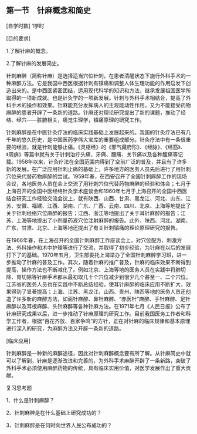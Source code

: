 ## 第一节　针麻概念和简史

[自学时数] 1学时

[目的要求]

1.了解针麻的概念。

2.了解针麻的发展简史。

针刺麻醉（简称针麻）是选择适当穴位针刺，在患者清醒状态下施行外科手术的一种麻醉方法。它是我国中西医根据针刺有镇痛和调整人体生理功能的作用启发下创造出来的。是中西医紧密团结，运用现代科学的知识和方法，继承发展祖国医学所取得的一项新成就。也是针灸学的一项新发展。针刺与外科手术相结合，提高了外科手术的操作和效果。针麻能充分发挥病人的主观能动性作用，又为不能接受药物麻醉的患者开辟了一条新的道路。针麻还对理论研究提出了新的课题，推动了经络、经穴——脏腑相关，痛觉生理学，镇痛原理的研究工作。

针刺麻醉是在中医针灸疗法的临床实践基础上发展起来的。我国的针灸疗法已有几千年的悠久历史，是中国医药学伟大宝库的重要组成部分。针灸疗法中有一条很重要的经验，就是针刺能够止痛。《灵枢经》的《邪气藏府形》、《经脉》、《经筋》、《周痹》等篇中就有关于针刺治疗头痛、牙痛、腰痛、关节痛以及各种腹痛等记载。1958年以来，针灸疗法在全国范围内得到了空前广泛的普及，并且有了许多新的发展。在广泛应用针刺止痛的基础上，许多地方的医务人员先后进行了用针刺穴位来代替药物麻醉的尝试。1959年春，在西安召开了全国针刺麻醉工作的现场会议，各地医务人员在会上交流了用针刺穴位代替药物麻醉的经验和体会；七月于上海召开的全国中医经络针灸学术座谈会和1960年七月于上海召开的全国中西医结合研究工作经验交流会议上，就有陕西、山西、甘肃、黑龙江、河北、山东、江苏、安徽、福建、江西、湖南、广东、广西、云南、四川、北京、上海等地提出了关于针刺经络穴位麻醉的报告；江西、浙江等地提出了关于耳针麻醉的报告；江苏、上海等地提出了小剂量药液穴位注射麻醉的报告。此外，陕西、河北、湖南、广东，甘肃、北京、上海等地还提出了有关针刺镇痛的理论原理研究的报告。

在1966年春，在上海召开的全国针刺麻醉工作座谈会上，对穴位配方、刺激方法、外科操作和术中护理等进行了交流，并取得了初步经验，为针麻在以后的发展打下了的基础。1970年五月，卫生部委托上海举办了全国针刺麻醉学习班，进一步推动了针麻的普及工作。其次，随着针麻的推广普及，针麻的临床效果不断得到提高，操作方法也不断减化了。例如北京、上海等地的医务人员在实践中将肺切除、胃切除等针麻手术都从最初取几十个穴位减少到很少几个甚至一、二个穴位。江苏省的医务人员也在实践中不断总结经验，使耳针麻醉的临床应用不断扩大，效果得到了显著提高；上海、江苏、黑龙江、山西、贵州、陕西等地的医务人员还创造了许多新的麻醉方法，如面针麻醉、鼻针麻醉、“赤医针"麻醉、手针麻醉、足针麻醉以及耳根麻醉、头针麻醉等各种针麻方法。在1971年七月《人民日报》公布了针麻研究成果以后，进一步推动了针麻原理的研究工作。目前我国医务工作者和科学工作者，根据“百花齐放、百家争鸣”的方针，正在对针麻的临床规律和基本原理进行深入的研究，为麻醉方法又开辟一条新的道路。

[临床应用]

针刺麻醉是一种新的麻醉途径，因此对针刺麻醉概念要有所了解。从针麻简史中就可以了解到，针麻是逐渐改进和完善的，为外科手术麻醉开辟了一条新路，突破了外科手术必须使用麻醉药物的传统，具有临床实用价值，对医学发展作出了重大贡献。

复习思考题

1、什么是针刺麻醉？

2、针刺麻醉是在什么基础上研究成功的？

3、针刺麻醉是在何时向世界人民公布成功的？
